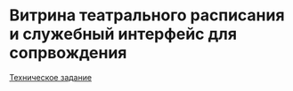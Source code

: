 # Витрина театрального расписания и служебный интерфейс для сопрвождения


[Техническое задание](docs/Техническое_задание_Расписание_Театр.md)
